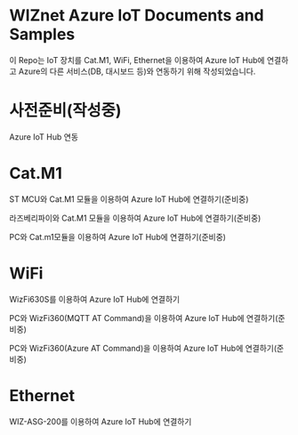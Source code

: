 # WIZnet Azure IoT Documents and Samples

이 Repo는 IoT 장치를 Cat.M1, WiFi, Ethernet을 이용하여 Azure IoT Hub에 연결하고 Azure의 다른 서비스(DB, 대시보드 등)와 연동하기 위해 작성되었습니다.

# 사전준비(작성중)

Azure IoT Hub 연동

# Cat.M1
ST MCU와 Cat.M1 모듈을 이용하여 Azure IoT Hub에 연결하기(준비중)

라즈베리파이와 Cat.M1 모듈을 이용하여 Azure IoT Hub에 연결하기(준비중)

PC와 Cat.m1모듈을 이용하여 Azure IoT Hub에 연결하기(준비중)

# WiFi
WizFi630S를 이용하여 Azure IoT Hub에 연결하기

PC와 WizFi360(MQTT AT Command)을 이용하여 Azure IoT Hub에 연결하기(준비중)

PC와 WizFi360(Azure AT Command)을 이용하여 Azure IoT Hub에 연결하기(준비중)

# Ethernet
WIZ-ASG-200를 이용하여 Azure IoT Hub에 연결하기

